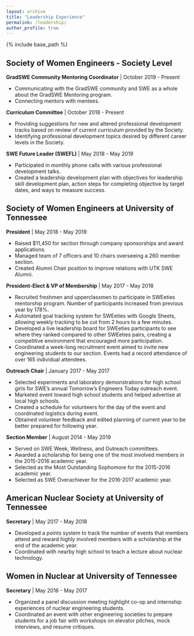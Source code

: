 ```yaml
---
layout: archive
title: "Leadership Experience"
permalink: /leadership/
author_profile: true
---
```


{% include base_path %}
## Society of Women Engineers - Society Level
**GradSWE Community Mentoring Coordinator** | October 2019 - Present
* Communicating with the GradSWE community and SWE as a whole about the GradSWE Mentoring program.
* Connecting mentors with mentees.

**Curriculum Committee** | October 2018 - Present
* Providing suggestions for new and altered professional development tracks based on review of
current curriculum provided by the Society.
* Identifying professional development topics desired by different career levels in the Society.

**SWE Future Leader (SWEFL)** | May 2018 - May 2019
* Participated in monthly phone calls with various professional development talks.
* Created a leadership development plan with objectives for leadership skill development plan,
action steps for completing objective by target dates, and ways to measure success.

## Society of Women Engineers at University of Tennessee
**President** | May 2018 - May 2019
* Raised $11,450 for section through company sponsorships and award applications.
* Managed team of 7 officers and 10 chairs overseeing a 260 member section.
* Created Alumni Chair position to improve relations with UTK SWE Alumni.

**President-Elect & VP of Membership** | May 2017 - May 2018
* Recruited freshmen and upperclassmen to participate in SWEeties mentorship program. Number
of participants increased from previous year by 178%.
* Automated goal tracking system for SWEeties with Google Sheets, allowing weekly tracking to be
cut from 2 hours to a few minutes.
* Developed a live leadership board for SWEeties participants to see where they ranked compared
to other SWEeties pairs, creating a competitive environment that encouraged more participation.
* Coordinated a week-long recruitment event aimed to invite new engineering students to our
section. Events had a record attendance of over 165 individual attendees.

**Outreach Chair** | January 2017 - May 2017
* Selected experiments and laboratory demonstrations for high school girls for SWE’s annual
Tomorrow’s Engineers Today outreach event.
* Marketed event toward high school students and helped advertise at local high schools.
* Created a schedule for volunteers for the day of the event and coordinated logistics during event.
* Obtained volunteer feedback and edited planning of current year to be better prepared for
following year.

**Section Member** | August 2014 - May 2019
* Served on SWE Week, Wellness, and Outreach committees.
* Awarded a scholarship for being one of the most involved members in the 2015-2016 academic
year.
* Selected as the Most Outstanding Sophomore for the 2015-2016 academic year.
* Selected as SWE Overachiever for the 2016-2017 academic year.

## American Nuclear Society at University of Tennessee
**Secretary** | May 2017 - May 2018
* Developed a points system to track the number of events that members attend and reward highly
involved members with a scholarship at the end of the academic year.
* Coordinated with nearby high school to teach a lecture about nuclear technology.

## Women in Nuclear at University of Tennessee
**Secretary** | May 2016 - May 2017
* Organized a panel discussion meeting highlight co-op and internship experiences of nuclear
engineering students.
* Coordinated an event with other engineering societies to prepare students for a job fair with
workshops on elevator pitches, mock interviews, and resume critiques.
